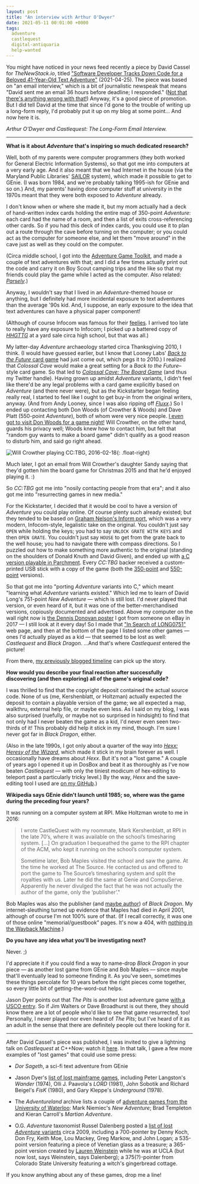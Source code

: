 ```yaml
---
layout: post
title: "An interview with Arthur O'Dwyer"
date: 2021-05-11 00:01:00 +0000
tags:
  adventure
  castlequest
  digital-antiquaria
  help-wanted
---
```


You might have noticed in your news feed recently a piece by David Cassel for
_TheNewStack.io_, titled
["Software Developer Tracks Down Code for a Beloved 41-Year-Old Text Adventure"](https://thenewstack.io/software-developer-tracks-down-code-for-a-beloved-41-year-old-text-adventure/)
(2021-04-25). The piece was based on "an email interview," which is a bit of
journalistic newspeak that means "David sent me an email 36 hours before deadline; I responded."
([Not that there's anything wrong with that!](https://www.youtube.com/watch?v=rGAyQAkXajg))
Anyway, it's a good piece of promotion. But I did tell David at the time that since
I'd gone to the trouble of writing up a long-form reply, I'd probably put it up on my blog
at some point... And now here it is.

_Arthur O'Dwyer and Castlequest: The Long-Form Email Interview._

----

<b>What is it about _Adventure_ that's inspiring so much dedicated research?</b>

Well, both of my parents were computer programmers (they both worked for General Electric Information Systems),
so that got me into computers at a very early age. And it also meant that we had Internet in the house
(via the Maryland Public Libraries' [SAILOR](https://www.sailor.lib.md.us/about/) system),
which made it possible to get to GEnie.
(I was born 1984, and we're probably talking 1995-ish for GEnie and so on.)
And, my parents' having done computer stuff at university in the 1970s meant that they were both exposed to _Adventure_ already.

I don't know when or where she made it, but my mom actually had a deck of hand-written index cards
holding the entire map of 350-point _Adventure_: each card had the name of a room, and then a list of
exits cross-referencing other cards. So if you had this deck of index cards, you could use it to plan
out a route through the cave before turning on the computer; or you could act as the computer for someone else,
and let them "move around" in the cave just as well as they could on the computer.

(Circa middle school, I got into the [Adventure Game Toolkit](https://en.wikipedia.org/wiki/Adventure_Game_Toolkit),
and made a couple of text adventures with that; and I did a few times actually print out the code and carry it on
Boy Scout camping trips and the like so that my friends could play the game while I acted as the computer.
Also related: [_Parsely_](https://www.memento-mori.com/).)

Anyway, I wouldn't say that I lived in an _Adventure_-themed house or anything, but I definitely had more
incidental exposure to text adventures than the average '90s kid. And, I suppose, an early exposure to the idea that
text adventures can have a physical paper component!

(Although of course Infocom was famous for their [feelies](https://futuryst.blogspot.com/2009/02/thoughts-about-feelies.html).
I arrived too late to really have any exposure to Infocom;
I picked up a battered copy of [_HHGTTG_](https://gallery.guetech.org/hhgttg/hhgttg.html)
at a yard sale circa high school, but that was all.)

My latter-day _Adventure_ archaeology started circa Thanksgiving 2010, I think.
(I would have guessed earlier, but I know that Looney Labs'
[_Back to the Future_ card game](https://www.looneylabs.com/games/back-future-card-game)
had just come out, which pegs it to 2010.)  I realized that _Colossal Cave_ would make a great setting
for a _Back to the Future_–style card game. So that led to
[_Colossal Cave: The Board Game_](https://boardgamegeek.com/boardgame/121751/colossal-cave-board-game)
(and thus my Twitter handle). Having grown up amidst _Adventure_ variants, I didn't feel like there'd be
any legal problems with a card game explicitly based on _Adventure_ (and there never were),
but as the Kickstarter began feeling really real, I started to feel like I ought to get buy-in
from the original writers, anyway. (And from Andy Looney, since I was also ripping off
[_Fluxx_](https://www.looneylabs.com/games/fluxx).)
So I ended up contacting both Don Woods (of Crowther & Woods) and Dave Platt (550-point _Adventure_),
both of whom were very nice people.
[I even got to visit Don Woods for a game night!](https://www.kickstarter.com/projects/765522088/colossal-cave-the-board-game/posts/213205)
Will Crowther, on the other hand, guards his privacy well; Woods knew how to contact him,
but felt that "random guy wants to make a board game" didn't qualify as a good reason to disturb him,
and said go right ahead.

![Will Crowther playing _CC:TBG_, 2016-02-18](/blog/images/2021-05-11-will-crowther.jpg){: .float-right}

Much later, I got an email from Will Crowther's daughter Sandy saying that they'd gotten him
the board game for Christmas 2015 and that he'd enjoyed playing it. :)

So _CC:TBG_ got me into "nosily contacting people from that era"; and it also got me into "resurrecting games in new media."

For the Kickstarter, I decided that it would be cool to have a version of _Adventure_ you could play online.
Of course plenty such already existed; but they tended to be based on
[Graham Nelson's Inform port](https://iplayif.com/?story=http://www.ifarchive.org/if-archive/games/zcode/Advent.z5),
which was a very modern, Infocom-style, legalistic take on the original.
You couldn't just say `OPEN` while holding the keys; you had to say `UNLOCK GRATE WITH KEYS` and then `OPEN GRATE`.
You couldn't just say `HOUSE` to get from the grate back to the well house; you had to navigate there with compass directions.
So I puzzled out how to make something more authentic to the original (standing on the shoulders of Donald Knuth and David Given),
and ended up with [a C version playable in Parchment](https://quuxplusone.github.io/Advent/).
Every _CC:TBG_ backer received a custom-printed USB stick with a copy of the game (both the [350-point](https://quuxplusone.github.io/Advent/play.html)
and [550-point](https://quuxplusone.github.io/Advent/play-550.html) versions).

So that got me into "porting _Adventure_ variants into C," which meant "learning what _Adventure_ variants existed."
Which led me to learn of David Long's 751-point _New Adventure_ — which is still lost.  I'd never played that version,
or even heard of it, but it was one of the better-merchandised versions, copiously documented and advertised.
Above my computer on the wall right now is [the Dennis Donovan poster](http://www.club.cc.cmu.edu/~ajo/in-search-of-LONG0751/readme.html#poster)
I got from someone on eBay in 2017 — I still look at it every day!
So I made that ["In Search of LONG0751"](http://www.club.cc.cmu.edu/~ajo/in-search-of-LONG0751/readme.html) web page,
and then at the bottom of the page I listed some other games — ones I'd actually played as a kid — that seemed
to be lost as well: _Castlequest_ and _Black Dragon_. ...And that's where _Castlequest_ entered the picture!

From there, [my previously blogged timeline](/blog/2021/03/09/castlequest/#timeline) can pick up the story.

<b>How would you describe your final reaction after successfully discovering (and then exploring) all of the game's original code?</b>

I was thrilled to find that the copyright deposit contained the actual source code.
None of us (me, Kershenblatt, or Holtzman) actually expected the deposit to contain a playable version of the game;
we all expected a map, walkthru, external help file, or maybe even less.
As I said on my blog, I was also surprised (ruefully, or maybe not so surprised in hindsight)
to find that not only had I never beaten the game as a kid, I'd never even seen two-thirds of it!
This probably did help it stick in my mind, though. I'm sure I never got far in _Black Dragon_, either.

(Also in the late 1990s, I got only about a quarter of the way into [_Hexx: Heresy of the Wizard_](https://www.youtube.com/watch?v=jTuYqQlNPgQ),
which made it stick in my brain forever as well. I occasionally have dreams about _Hexx_. But it's not a "lost game."
A couple of years ago I opened it up in DosBox and beat it as thoroughly as I've now beaten _Castlequest_ —
with only the tiniest modicum of hex-editing to teleport past a particularly tricky level.)
By the way, _Hexx_ and the save-editing tool I used are [on my GitHub](https://github.com/Quuxplusone/Hexx).)

<b>Wikipedia says GEnie didn't launch until 1985; so, where was the game during the preceding four years?</b>

It was running on a computer system at RPI. Mike Holtzman wrote to me in 2016:

> I wrote CastleQuest with my roommate, Mark Kershenblatt, at RPI in the late 70’s,
> where it was available on the school’s timesharing system. [...] On graduation I
> bequeathed the game to the RPI chapter of the ACM, who kept it running on the
> school’s computer system.
>
> Sometime later, Bob Maples visited the school and saw the game. At the time he worked
> at The Source. He contacted us and offered to port the game to The Source’s timesharing system
> and split the royalties with us. Later he did the same at Genie and CompuServe. Apparently
> he never divulged the fact that he was not actually the author of the game, only the ‘publisher’."

Bob Maples was also the publisher (and [maybe author](https://archive.org/details/Online_Today_Vol_08_02_1989_Feb/page/n23/mode/1up))
of _Black Dragon_. My internet-sleuthing turned up evidence
that Maples had died in April 2001, although of course I'm not 100% sure of that. (If I recall correctly,
it was one of those online "memorial/guestbook" pages. It's now a 404, with
[nothing in the Wayback Machine](http://web.archive.org/web/*/http://grave-records.mooseroots.com/l/3276408/Robert-Henry-Maples-MS).)

<b>Do you have any idea what you'll be investigating next?</b>

Never. ;)

I'd appreciate it if you could find a way to name-drop _Black Dragon_ in your piece — as another lost game
from GEnie and Bob Maples — since maybe that'll eventually lead to someone finding it.  As you've seen,
sometimes these things percolate for 10 years before the right pieces come together, so every little bit
of getting-the-word-out helps.

Jason Dyer points out that _The Pits_ is another lost adventure game
[with a USCO entry](https://cocatalog.loc.gov/cgi-bin/Pwebrecon.cgi?v1=1&Search_Arg=TXu000039634&Search_Code=REGS&CNT=10&SID=1).
So if Jim Walters or Dave Broadhurst is out there, they should know there are a lot of people
who'd like to see that game resurrected, too!  Personally, I never played nor even heard of _The Pits_;
but I've heard of it as an adult in the sense that there are definitely people out there looking for it.

----

After David Cassel's piece was published, I was invited to give a lightning talk on _Castlequest_ at C++Now;
watch it [here](https://www.youtube.com/watch?v=-4LN7Uy46-0).
In that talk, I gave a few more examples of "lost games" that could use some press:

- _Dor Sageth_, a sci-fi text adventure from GEnie

- Jason Dyer's [list of lost mainframe games](https://bluerenga.blog/2015/03/19/lost-mainframe-games/),
    including Peter Langston's _Wander_ (1974), Olli J. Paavola's _LORD_ (1981), John Sobotik and Richard Beigel's _FisK_ (1980),
    and Gary Kleppe's _Underground_ (1978).

- The _Adventureland_ archive lists a couple of
    [adventure games from the University of Waterloo](http://www.lysator.liu.se/adventure/Mainframe_adventures.html#New_Adventure):
    Mark Niemiec's _New Adventure_; Brad Templeton and Kieran Carroll's _Martian Adventure_.

- O.G. _Adventure_ taxonomist Russel Dalenberg posted a [list of lost _Adventure_ variants](http://www.club.cc.cmu.edu/~ajo/in-search-of-LONG0751/2009-02-02-lost-versions-of-adventure.txt)
    circa 2009, including a 700-pointer by Denny Koch, Don Fry, Keith Moe, Lou Mackey, Greg Markow, and John Logan;
    a 535-point version featuring a piece of Venetian glass as a treasure; a 365-point version created by
    [Lauren Weinstein](https://www.vortex.com/lauren) while he was at UCLA (but now lost, says Weinstein,
    says Dalenberg); a 375(?)-pointer from Colorado State University featuring a witch's gingerbread cottage.

If you know anything about any of these games, drop me a line!
